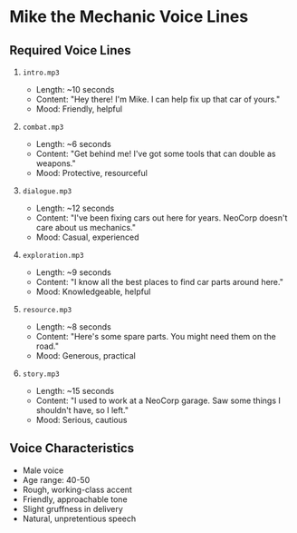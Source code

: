 # Mike the Mechanic Voice Lines

## Required Voice Lines
1. `intro.mp3`
   - Length: ~10 seconds
   - Content: "Hey there! I'm Mike. I can help fix up that car of yours."
   - Mood: Friendly, helpful

2. `combat.mp3`
   - Length: ~6 seconds
   - Content: "Get behind me! I've got some tools that can double as weapons."
   - Mood: Protective, resourceful

3. `dialogue.mp3`
   - Length: ~12 seconds
   - Content: "I've been fixing cars out here for years. NeoCorp doesn't care about us mechanics."
   - Mood: Casual, experienced

4. `exploration.mp3`
   - Length: ~9 seconds
   - Content: "I know all the best places to find car parts around here."
   - Mood: Knowledgeable, helpful

5. `resource.mp3`
   - Length: ~8 seconds
   - Content: "Here's some spare parts. You might need them on the road."
   - Mood: Generous, practical

6. `story.mp3`
   - Length: ~15 seconds
   - Content: "I used to work at a NeoCorp garage. Saw some things I shouldn't have, so I left."
   - Mood: Serious, cautious

## Voice Characteristics
- Male voice
- Age range: 40-50
- Rough, working-class accent
- Friendly, approachable tone
- Slight gruffness in delivery
- Natural, unpretentious speech 